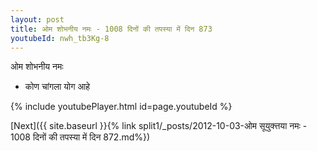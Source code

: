 ```yaml
---
layout: post
title: ओम शोभनीय नमः - 1008 दिनों की तपस्या में दिन 873
youtubeId: nwh_tb3Kg-8
---
```

 
 
 ओम शोभनीय नमः  
 
 -  कोण चांगला योग आहे 
 
  
 
  
 
 
 
 
 
 


{% include youtubePlayer.html id=page.youtubeId %}
 
[Next]({{ site.baseurl }}{% link  split1/_posts/2012-10-03-ओम सूयुक्त्तया नमः - 1008 दिनों की तपस्या में दिन 872.md%})
 
